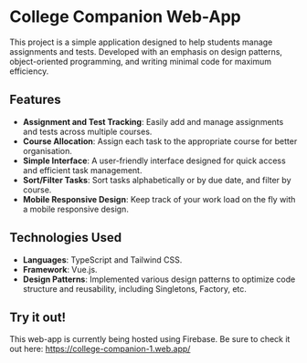 # College Companion Web-App

This project is a simple application designed to help students manage assignments and tests. Developed with an emphasis on design patterns, object-oriented programming, and writing minimal code for maximum efficiency.

## Features

- **Assignment and Test Tracking**: Easily add and manage assignments and tests across multiple courses.
- **Course Allocation**: Assign each task to the appropriate course for better organisation.
- **Simple Interface**: A user-friendly interface designed for quick access and efficient task management.
- **Sort/Filter Tasks**: Sort tasks alphabetically or by due date, and filter by course.
- **Mobile Responsive Design**: Keep track of your work load on the fly with a mobile responsive design.

## Technologies Used

- **Languages**: TypeScript and Tailwind CSS.
- **Framework**: Vue.js.
- **Design Patterns**: Implemented various design patterns to optimize code structure and reusability, including Singletons, Factory, etc.

## Try it out!

This web-app is currently being hosted using Firebase. Be sure to check it out here: https://college-companion-1.web.app/
